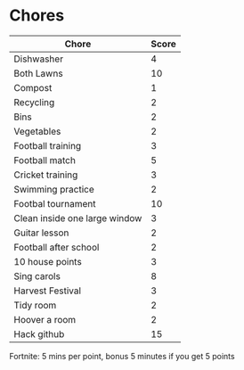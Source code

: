 # Chores

| Chore | Score |
| ----- | ---- |
| Dishwasher | 4 |
| Both Lawns | 10 |
| Compost | 1 |
| Recycling | 2 |
| Bins | 2 |
| Vegetables | 2 |
| Football training | 3 |
| Football match | 5 |
| Cricket training | 3 |
| Swimming practice | 2 |
| Footbal tournament | 10 |
| Clean inside one large window | 3 |
| Guitar lesson | 2 |
| Football after school | 2 |
| 10 house points | 3 |
| Sing carols | 8 |
| Harvest Festival | 3 |
| Tidy room | 2 |
| Hoover a room | 2 |
| Hack github| 15 |

Fortnite: 5 mins per point, bonus 5 minutes if you get 5 points
